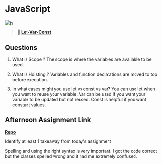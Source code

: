 # JavaScript

![js](https://bcw.blob.core.windows.net/public/img/courses/js.gif)

> **📖 [Let-Var-Const](https://codeworksacademy.com/fs-student-guide/resources/wk2/01-Let-Var-Const)**

## Questions

1. What is Scope ? The scope is where the variables are available to be used.

2. What is Hoisting ? Variables and function declarations are moved to top before execution.

3. In what cases might you use let vs const vs var? You can use let when you want to reuse your variable. Var can be used if you want
your variable to be updated but not reused. Const is helpful if you want constant values. 

## Afternoon Assignment Link

**[Repo](https://github.com/owennwoodward/scoreboard)**

Identify at least 1 takeaway from today's assignment

Spelling and using the right syntax is very important. I got the code correct but the classes spelled wrong and it had me extremely 
confused.
